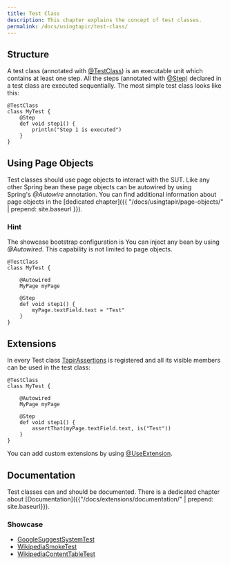 ```yaml
---
title: Test Class
description: This chapter explains the concept of test classes.
permalink: /docs/usingtapir/test-class/
---
```

## Structure

A test class (annotated with
[@TestClass](https://www.javadoc.io/page/de.bmiag.tapir/tapir/latest/de/bmiag/tapir/execution/annotations/testclass/TestClass.html)) is
an executable unit which contains at least one step. All the steps
(annotated with
[@Step](https://www.javadoc.io/page/de.bmiag.tapir/tapir/latest/de/bmiag/tapir/execution/annotations/step/Step.html)) declared
in a test class are executed sequentially. The most simple test class
looks like this:

``` xtend
@TestClass
class MyTest {
    @Step
    def void step1() {
        println("Step 1 is executed")
    }
}
```

## Using Page Objects

Test classes should use page objects to interact with the SUT. Like any
other Spring bean these page objects can be autowired by using
Spring's *@Autowire* annotation. You can find additional information
about page objects in the [dedicated chapter]({{ "/docs/usingtapir/page-objects/" | prepend: site.baseurl }}).

<div class="panel panel-info">
  <div class="panel-heading">
    <h3 class="panel-title"><span class="fa fa-info-circle"></span> Hint</h3>
  </div>
  <div class="panel-body">
  The showcase bootstrap configuration is
  You can inject any bean by using <i>@Autowired</i>. This capability is not
  limited to page objects.
  </div>
</div>

``` xtend
@TestClass
class MyTest {
 
    @Autowired
    MyPage myPage

    @Step
    def void step1() {
        myPage.textField.text = "Test"
    }
}
```

## Extensions

In every Test
class [TapirAssertions](https://www.javadoc.io/page/de.bmiag.tapir/tapir/latest/de/bmiag/tapir/util/extensions/TapirAssertions.html)
is registered and all its visible members can be used in the test class:

``` xtend
@TestClass
class MyTest {
 
    @Autowired
    MyPage myPage

    @Step
    def void step1() {
        assertThat(myPage.textField.text, is("Test"))
    }
}
```

You can add custom extensions by
using [@UseExtension](https://www.javadoc.io/page/de.bmiag.tapir/tapir/latest/de/bmiag/tapir/core/annotation/useextension/UseExtension.html).

## Documentation

Test classes can and should be documented. There is a dedicated chapter
about [Documentation]({{"/docs/extensions/documentation/" | prepend: site.baseurl}}).

<div class="panel panel-info">
  <div class="panel-heading">
    <h3 class="panel-title"><i class="fa fa-external-link" aria-hidden="true"></i> Showcase</h3>
  </div>
  <div class="panel-body">
  <ul>
    <li>
        <a href="https://github.com/tapir-test/tapir-showcase/blob/master/google/google-systemtest/src/test/java/de/bmiag/tapir/showcase/google/systemtest/GoogleSuggestSystemTest.xtend">GoogleSuggestSystemTest</a>
    </li>
    <li>
        <a href="https://github.com/tapir-test/tapir-showcase/blob/master/wikipedia/src/test/java/de/bmiag/tapir/showcase/wikipedia/test/WikipediaSmokeTest.xtend">WikipediaSmokeTest</a>
    </li>
    <li>
        <a href="https://github.com/tapir-test/tapir-showcase/blob/master/wikipedia/src/test/java/de/bmiag/tapir/showcase/wikipedia/test/WikipediaContentTableTest.xtend">WikipediaContentTableTest</a>
    </li>
  </ul>
  </div>
</div>
